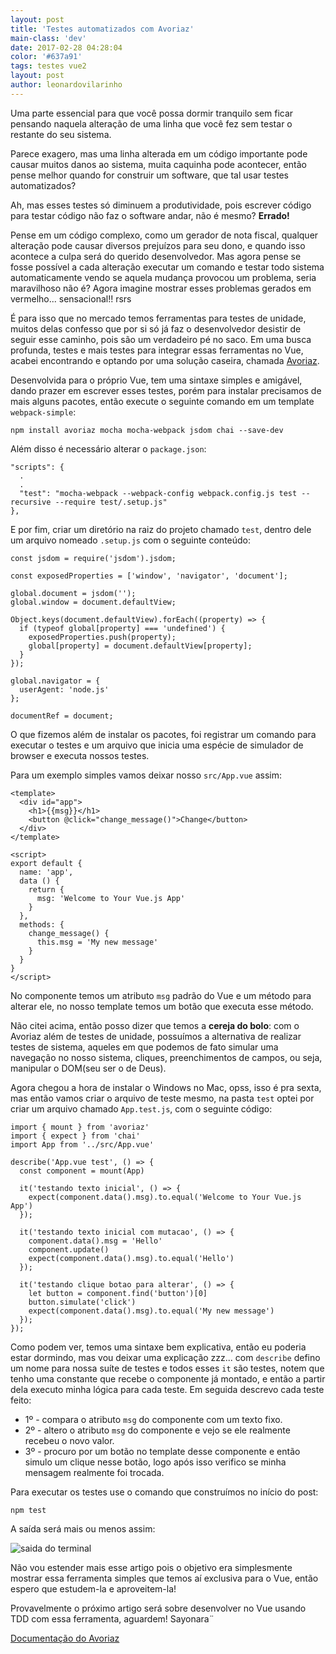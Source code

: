 ```yaml
---
layout: post
title: 'Testes automatizados com Avoriaz'
main-class: 'dev'
date: 2017-02-28 04:28:04 
color: '#637a91'
tags: testes vue2
layout: post
author: leonardovilarinho
---
```


Uma parte essencial para que você possa dormir tranquilo sem ficar pensando naquela alteração de uma linha que você fez sem testar o restante do seu sistema.

Parece exagero, mas uma linha alterada em um código importante pode causar muitos danos ao sistema, muita caquinha pode acontecer, então pense melhor quando for construir um software, que tal usar testes automatizados?

Ah, mas esses testes só diminuem a produtividade, pois escrever código para testar código não faz o software andar, não é mesmo? **Errado!** 

Pense em um código complexo, como um gerador de nota fiscal, qualquer alteração pode causar diversos prejuízos para seu dono, e quando isso acontece a culpa será do querido desenvolvedor. Mas agora pense se fosse possível a cada alteração executar um comando e testar todo sistema automaticamente vendo se aquela mudança provocou um problema, seria maravilhoso não é? Agora imagine mostrar esses problemas gerados em vermelho... sensacional!! rsrs

É para isso que no mercado temos ferramentas para testes de unidade, muitos delas confesso que por si só já faz o desenvolvedor desistir de seguir esse caminho, pois são um verdadeiro pé no saco. Em uma busca profunda, testes e mais testes para integrar essas ferramentas no Vue, acabei encontrando e optando por uma solução caseira, chamada [Avoriaz](https://github.com/eddyerburgh/avoriaz).

Desenvolvida para o próprio Vue, tem uma sintaxe simples e amigável, dando prazer em escrever esses testes, porém para instalar precisamos de mais alguns pacotes, então execute o seguinte comando em um template `webpack-simple`:

    npm install avoriaz mocha mocha-webpack jsdom chai --save-dev

Além disso é necessário alterar o `package.json`:

    "scripts": {
      .
      .
      "test": "mocha-webpack --webpack-config webpack.config.js test --recursive --require test/.setup.js"
    },

E por fim, criar um diretório na raiz do projeto chamado `test`, dentro dele um arquivo nomeado `.setup.js` com o seguinte conteúdo:

	const jsdom = require('jsdom').jsdom;

	const exposedProperties = ['window', 'navigator', 'document'];

	global.document = jsdom('');
	global.window = document.defaultView;

	Object.keys(document.defaultView).forEach((property) => {
	  if (typeof global[property] === 'undefined') {
	    exposedProperties.push(property);
	    global[property] = document.defaultView[property];
	  }
	});

	global.navigator = {
	  userAgent: 'node.js'
	};

	documentRef = document;

O que fizemos além de instalar os pacotes, foi registrar um comando para executar o testes e um arquivo que inicia uma espécie de simulador de browser e executa nossos testes.

Para um exemplo simples vamos deixar nosso `src/App.vue` assim:

    <template>
      <div id="app">
        <h1>{{msg}}</h1>
        <button @click="change_message()">Change</button>
      </div>
    </template>

    <script>
    export default {
      name: 'app',
      data () {
        return {
          msg: 'Welcome to Your Vue.js App'
        }
      },
      methods: {
        change_message() {
          this.msg = 'My new message'
        }
      }
    }
    </script>

No componente temos um atributo `msg` padrão do Vue e um método para alterar ele, no nosso template temos um botão que executa esse método.

Não citei acima, então posso dizer que temos a **cereja do bolo**: com o Avoriaz além de testes de unidade, possuímos a alternativa de realizar testes de sistema, aqueles em que podemos de fato simular uma navegação no nosso sistema, cliques, preenchimentos de campos, ou seja, manipular o DOM(seu ser o de Deus).

Agora chegou a hora de instalar o Windows no Mac, opss, isso é pra sexta, mas então vamos criar o arquivo de teste mesmo, na pasta `test` optei por criar um arquivo chamado `App.test.js`, com o seguinte código:

    import { mount } from 'avoriaz'
    import { expect } from 'chai'
    import App from '../src/App.vue'

    describe('App.vue test', () => {
      const component = mount(App)

      it('testando texto inicial', () => {
        expect(component.data().msg).to.equal('Welcome to Your Vue.js App')
      });

      it('testando texto inicial com mutacao', () => {
        component.data().msg = 'Hello'
        component.update()
        expect(component.data().msg).to.equal('Hello')
      });

      it('testando clique botao para alterar', () => {
        let button = component.find('button')[0]
        button.simulate('click')
        expect(component.data().msg).to.equal('My new message')
      });
    });

Como podem ver, temos uma sintaxe bem explicativa, então eu poderia estar dormindo, mas vou deixar uma explicação zzz... com `describe` defino um nome para nossa suíte de testes e todos esses `it` são testes, notem que tenho uma constante que recebe o componente já montado, e então a partir dela executo minha lógica para cada teste. Em seguida descrevo cada teste feito:

* 1º - compara o atributo `msg` do componente com um texto fixo.
* 2º - altero o atributo `msg` do componente e vejo se ele realmente recebeu o novo valor.
* 3º - procuro por um botão no template desse componente e então simulo um clique nesse botão, logo após isso verifico se minha mensagem realmente foi trocada.

Para executar os testes use o comando que construímos no início do post:

    npm test

A saída será mais ou menos assim:

![saida do terminal](http://image.prntscr.com/image/d8031f350f4e4a02a5881d6a5f6d43fd.jpeg)

Não vou estender mais esse artigo pois o objetivo era simplesmente mostrar essa ferramenta simples que temos aí exclusiva para o Vue, então espero que estudem-la e aproveitem-la!

Provavelmente o próximo artigo será sobre desenvolver no Vue usando TDD com essa ferramenta, aguardem! Sayonara¨


[Documentação do Avoriaz](https://eddyerburgh.gitbooks.io/avoriaz/content/)
